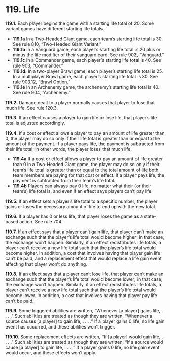 # **119.** Life

**119.1.** Each player begins the game with a starting life total of 20. Some variant games have different starting life totals.
+ **119.1a** In a Two-Headed Giant game, each team’s starting life total is 30. See rule 810, “Two-Headed Giant Variant.”
+ **119.1b** In a Vanguard game, each player’s starting life total is 20 plus or minus the life modifier of their vanguard card. See rule 902, “Vanguard.”
+ **119.1c** In a Commander game, each player’s starting life total is 40. See rule 903, “Commander.”
+ **119.1d.** In a two-player Brawl game, each player’s starting life total is 25. In a multiplayer Brawl game, each player’s starting life total is 30. See rule 903.12, “Brawl Option.”
+ **119.1e** In an Archenemy game, the archenemy’s starting life total is 40. See rule 904, “Archenemy.”

**119.2.** Damage dealt to a player normally causes that player to lose that much life. See rule 120.3.

**119.3.** If an effect causes a player to gain life or lose life, that player’s life total is adjusted accordingly.

**119.4.** If a cost or effect allows a player to pay an amount of life greater than 0, the player may do so only if their life total is greater than or equal to the amount of the payment. If a player pays life, the payment is subtracted from their life total; in other words, the player loses that much life.
+ **119.4a** If a cost or effect allows a player to pay an amount of life greater than 0 in a Two-Headed Giant game, the player may do so only if their team’s life total is greater than or equal to the total amount of life both team members are paying for that cost or effect. If a player pays life, the payment is subtracted from their team’s life total.
+ **119.4b** Players can always pay 0 life, no matter what their (or their team’s) life total is, and even if an effect says players can’t pay life.

**119.5.** If an effect sets a player’s life total to a specific number, the player gains or loses the necessary amount of life to end up with the new total.

**119.6.** If a player has 0 or less life, that player loses the game as a state-based action. See rule 704.

**119.7.** If an effect says that a player can’t gain life, that player can’t make an exchange such that the player’s life total would become higher; in that case, the exchange won’t happen. Similarly, if an effect redistributes life totals, a player can’t receive a new life total such that the player’s life total would become higher. In addition, a cost that involves having that player gain life can’t be paid, and a replacement effect that would replace a life gain event affecting that player won’t do anything.

**119.8.** If an effect says that a player can’t lose life, that player can’t make an exchange such that the player’s life total would become lower; in that case, the exchange won’t happen. Similarly, if an effect redistributes life totals, a player can’t receive a new life total such that the player’s life total would become lower. In addition, a cost that involves having that player pay life can’t be paid.

**119.9.** Some triggered abilities are written, “Whenever [a player] gains life, . . . .” Such abilities are treated as though they are written, “Whenever a source causes [a player] to gain life, . . . .” If a player gains 0 life, no life gain event has occurred, and these abilities won’t trigger.

**119.10.** Some replacement effects are written, “If [a player] would gain life, . . . .” Such abilities are treated as though they are written, “If a source would cause [a player] to gain life, . . . .” If a player gains 0 life, no life gain event would occur, and these effects won’t apply.
